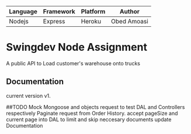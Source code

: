 | Language | Framework | Platform | Author |
| -------- | -------- |--------|--------|
| Nodejs | Express | Heroku|Obed Amoasi |


# Swingdev Node Assignment

A public API to Load customer's warehouse onto trucks


## Documentation
current version v1.

##TODO
Mock Mongoose and objects request to test DAL and Controllers respectively
Paginate request from Order History. accept pageSize and current page into DAL to limit and skip neccesary documents
update Documentation